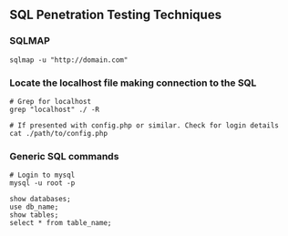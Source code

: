 ## SQL Penetration Testing Techniques

### SQLMAP
```
sqlmap -u "http://domain.com"
```

### Locate the localhost file making connection to the SQL
```
# Grep for localhost
grep "localhost" ./ -R

# If presented with config.php or similar. Check for login details
cat ./path/to/config.php
```

### Generic SQL commands
```
# Login to mysql
mysql -u root -p

show databases;
use db_name;
show tables;
select * from table_name;
```
